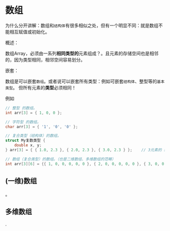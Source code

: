 数组
===========================

为什么分开讲解：数组和`结构体`有很多相似之处，但有一个明显不同：就是数组不能相互赋值或初始化。

概述：

数组Array，必须由一系列**相同类型的**元素组成？。且元素的存储空间也是相邻的，因为类型相同，相邻空间容易划分。

嵌套：

数组是可以嵌套`数组`。或者说可以嵌套所有类型：例如可嵌套`结构体`、整型等的`基本类型`。
但所有元素的**类型**必须相同！

  例如

  ```c
  // 整型 的数组。
  int arr[3] = { 1, 0, 0 };

  // 字符型 的数组。
  char arr[3] = { '1', '0', '0' };

  // 复合类型（结构体）的数组。
  struct My复数类型 {
      double x, y;
  } arr[3] = { { 1.0, 2.3 }, { 2.0, 2.3 }, { 3.0, 2.3 } };    // 3元素的 结构体类型 所组成的一维数组。

  // 数组（复合类型）的数组。（也是二维数组、多维数组的范畴）
  int arr[3][6] = {{ 1, 0, 0, 0, 0, 0 }, { 2, 0, 0, 0, 0, 0 }, { 3, 0, 0, 0, 0, 0 }};       // 3元素的 (6元素)数组类型 所成的(二维)数组；即 arr[0]、arr[1]、arr[2] 都是(6元素)数组，分别是 { 1, 0, 0, 0, 0, 0 }、 { 2, 0, 0, 0, 0, 0 }、{ 3, 0, 0, 0, 0, 0 }； 最终看到这些6元素数组的每个元素，都是int类型。
  ```


(一维)数组
----------

。


多维数组
----------

.
